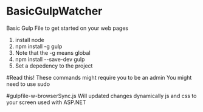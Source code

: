 # BasicGulpWatcher
Basic Gulp File to get started on your web pages



 1. install node
 2. npm install -g gulp
   1. Note that the -g means global
 3. npm install --save-dev gulp
   1. Set a depedency to the project


#Read this!
These commands might require you to be an admin
You might need to use sudo

#gulpfile-w-browserSync.js
Will updated changes dynamically js and css to your screen used with ASP.NET
